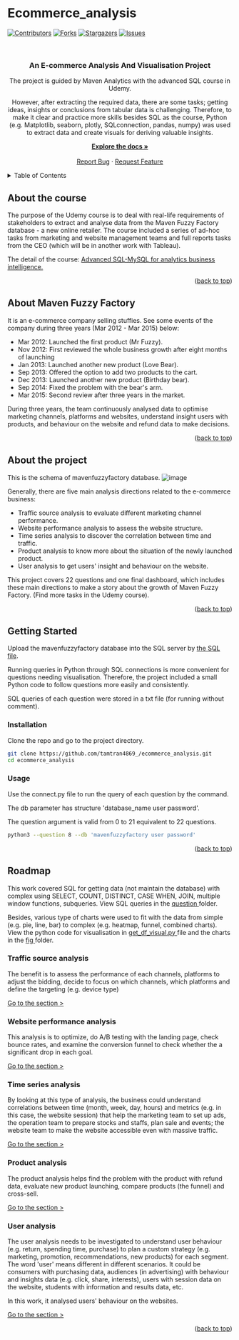 # Ecommerce_analysis

[![Contributors][contributors-shield]][contributors-url]
[![Forks][forks-shield]][forks-url]
[![Stargazers][stars-shield]][stars-url]
[![Issues][issues-shield]][issues-url]

<!-- PROJECT LOGO -->
<br />
<div align="center">
  <a href="https://github.com/tamtran4869/ecommerce_analysis">
  </a>

  <h3 align="center">An E-commerce Analysis And Visualisation Project</h3>

  <p align="center">
    The project is guided by Maven Analytics with the advanced SQL course in Udemy.
    
However, after extracting the required data, there are some tasks; getting ideas, insights or conclusions from tabular data is challenging. Therefore, to make it clear and practice more skills besides SQL as the course, Python (e.g. Matplotlib, seaborn, plotly, SQLconnection, pandas, numpy) was used to extract data and create visuals for deriving valuable insights.
    
   <a href="#about-the-course"><strong>Explore the docs »</strong></a>
    <br />
    <br />
    <a href="https://github.com/tamtran4869/ecommerce_analysis/issues">Report Bug</a>
    ·
    <a href="https://github.com/tamtran4869/ecommerce_analysis/issues">Request Feature</a>
  </p>
</div>



<!-- TABLE OF CONTENTS -->
<details>
  <summary>Table of Contents</summary>
  <ol>
    <li><a href="#about-the-course">About The Course</a></li>
    <li><a href="#about-maven-fuzzy-factory">About Maven Fuzzy Factory</a></li>
    <li><a href="#about-the-project">About The Project</a></li>    
    <li>
      <a href="#getting-started">Getting Started</a>
      <ul>
        <li><a href="#installation">Installation</a></li>
        <li><a href="#usage">Usage</a></li>
      </ul>
      </a>
    </li>   
    <li>
      <a href="#roadmap">Roadmap</a>
      <ul>
        <li><a href="#traffic-source-analysis">Traffic Source Analysis</a></li>
        <li><a href="#website-performance-analysis">Website Performance Analysis</a></li>
        <li><a href="#time-series-analysis">Time Series Analysis</a></li>
        <li><a href="#product-analysis">Product Analysis</a></li>
        <li><a href="#user-analysis">User Analysis </a></li>
      </ul>
      </a>
    </li>

  </ol>
</details>



<!-- CONTEXT -->
## About the course

The purpose of the Udemy course is to deal with real-life requirements of stakeholders to extract and analyse data from the Maven Fuzzy Factory database - a new online retailer. The course included a series of ad-hoc tasks from marketing and website management teams and full reports tasks from the CEO (which will be in another work with Tableau).

The detail of the course: <a href="https://www.udemy.com/course/advanced-sql-mysql-for-analytics-business-intelligence/">Advanced SQL-MySQL for analytics business intelligence.</a>

<p align="right">(<a href="#ecommerce_analysis">back to top</a>)</p>

## About Maven Fuzzy Factory

It is an e-commerce company selling stuffies. See some events of the company during three years (Mar 2012 - Mar 2015) below:

- Mar 2012: Launched the first product (Mr Fuzzy).
- Nov 2012: First reviewed the whole business growth after eight months of launching
- Jan 2013: Launched another new product (Love Bear).
- Sep 2013: Offered the option to add two products to the cart.
- Dec 2013: Launched another new product (Birthday bear).
- Sep 2014: Fixed the problem with the bear's arm.
- Mar 2015: Second review after three years in the market.

During three years, the team continuously analysed data to optimise marketing channels, platforms and websites, understand insight users with products, and behaviour on the website and refund data to make decisions. 

<p align="right">(<a href="#ecommerce_analysis">back to top</a>)</p>

## About the project

This is the schema of mavenfuzzyfactory database.
 ![image](https://user-images.githubusercontent.com/114192113/211662502-b3a93ec0-a920-4e5b-b777-10a234cef385.png)

Generally, there are five main analysis directions related to the e-commerce business:

- Traffic source analysis to evaluate different marketing channel performance.
- Website performance analysis to assess the website structure.
- Time series analysis to discover the correlation between time and traffic.
- Product analysis to know more about the situation of the newly launched product.
- User analysis to get users' insight and behaviour on the website.

This project covers 22 questions and one final dashboard, which includes these main directions to make a story about the growth of Maven Fuzzy Factory. (Find more tasks in the Udemy course).

<p align="right">(<a href="#ecommerce_analysis">back to top</a>)</p>

<!-- GETTING STARTED -->
## Getting Started

Upload the mavenfuzzyfactory database into the SQL server by <a href="https://github.com/othneildrew/Best-README-Template"> the SQL file</a>.

Running queries in Python through SQL connections is more convenient for questions needing visualisation. Therefore, the project included a small Python code to follow questions more easily and consistently.

SQL queries of each question were stored in a txt file (for running without comment).

### Installation
Clone the repo and go to the project directory.
   ```sh
   git clone https://github.com/tamtran4869_/ecommerce_analysis.git
   cd ecommerce_analysis
   ```
 ### Usage
Use the connect.py file to run the query of each question by the command.

The db parameter has structure 'database_name user password'.

The question argument is valid from 0 to 21 equivalent to 22 questions.

   ```sh
   python3 --question 8 --db 'mavenfuzzyfactory user password'

   ```
<p align="right">(<a href="#ecommerce_analysis">back to top</a>)</p>

<!-- ROADMAP -->
## Roadmap

This work covered SQL for getting data (not maintain the database) with complex using SELECT, COUNT, DISTINCT, CASE WHEN, JOIN, multiple window functions, subqueries. View SQL queries in the <a href="https://github.com/tamtran4869/ecommerce_analysis/tree/master/question"> question </a>  folder.

Besides, various type of charts were used to fit with the data from simple (e.g. pie, line, bar) to complex (e.g. heatmap, funnel, combined charts). View the python code for visualisation in <a href="https://github.com/tamtran4869/ecommerce_analysis/blob/master/get_df_visual.py"> get_df_visual.py </a> file and the charts in the <a href="https://github.com/tamtran4869/ecommerce_analysis/tree/master/fig"> fig </a> folder.

### Traffic source analysis

The benefit is to assess the performance of each channels, platforms to adjust the bidding, decide to focus on which channels, which platforms and define the targeting (e.g. device type)

<a href="https://github.com/tamtran4869/ecommerce_analysis/blob/master/Traffic_source_analysis.md">Go to the section > </a>

### Website performance analysis

This analysis is to optimize, do A/B testing with the landing page, check bounce rates, and examine the conversion funnel to check whether the a significant drop in each goal.

<a href="https://github.com/tamtran4869/ecommerce_analysis/blob/master/Website_performance_analysis.md">Go to the section > </a>

### Time series analysis

By looking at this type of analysis, the business could understand correlations between time (month, week, day, hours) and metrics (e.g. in this case, the website session) that help the marketing team to set up ads, the operation team to prepare stocks and staffs, plan sale and events; the website team to make the website accessible even with massive traffic. 

<a href="https://github.com/tamtran4869/ecommerce_analysis/blob/master/Time_series_analysis.md">Go to the section > </a>

### Product analysis
The product analysis helps find the problem with the product with refund data, evaluate new product launching, compare products (the funnel) and cross-sell.

<a href="https://github.com/tamtran4869/ecommerce_analysis/blob/master/Product_analysis.md">Go to the section > </a>



### User analysis
The user analysis needs to be investigated to understand user behaviour (e.g. return, spending time, purchase) to plan a custom strategy (e.g. marketing, promotion, recommendations, new products) for each segment. The word 'user' means different in different scenarios. It could be consumers with purchasing data, audiences (in advertising) with behaviour and insights data (e.g. click, share, interests), users with session data on the website, students with information and results data, etc.


In this work, it analysed users' behaviour on the websites.

<a href="https://github.com/tamtran4869/ecommerce_analysis/blob/master/User_analysis.md">Go to the section > </a>

<p align="right">(<a href="#ecommerce_analysis">back to top</a>)</p>


<!-- MARKDOWN LINKS & IMAGES -->
<!-- https://www.markdownguide.org/basic-syntax/#reference-style-links -->
[contributors-shield]: https://img.shields.io/github/contributors/tamtran4869/ecommerce_analysis.svg?style=for-the-badge
[contributors-url]: https://github.com/tamtran4869/ecommerce_analysis/graphs/contributors
[forks-shield]: https://img.shields.io/github/forks/tamtran4869/ecommerce_analysis.svg?style=for-the-badge
[forks-url]: https://github.com/tamtran4869/ecommerce_analysis/network/members
[stars-shield]: https://img.shields.io/github/stars/tamtran4869/ecommerce_analysis.svg?style=for-the-badge
[stars-url]: https://github.com/tamtran4869/ecommerce_analysis/stargazers
[issues-shield]: https://img.shields.io/github/issues/tamtran4869/ecommerce_analysis.svg?style=for-the-badge
[issues-url]: https://github.com/tamtran4869/ecommerce_analysis/issues
